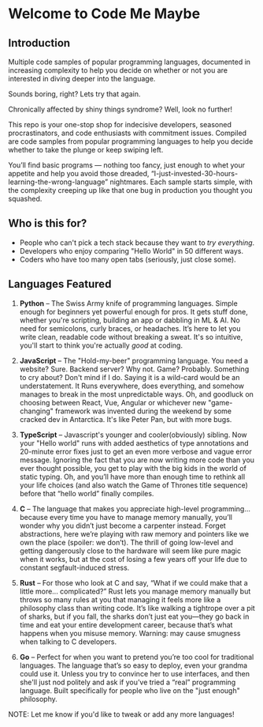 # Welcome to Code Me Maybe

## **Introduction**

Multiple code samples of popular programming languages, documented in increasing complexity to help you decide on whether or not you are interested in diving deeper into the language. 

Sounds boring, right? Lets try that again.

Chronically affected by shiny things syndrome? Well, look no further! 

This repo is your one-stop shop for indecisive developers, seasoned procrastinators, and code enthusiasts with commitment issues. Compiled are code samples from popular programming languages to help you decide whether to take the plunge or keep swiping left.

You’ll find basic programs — nothing too fancy, just enough to whet your appetite and help you avoid those dreaded, “I-just-invested-30-hours-learning-the-wrong-language” nightmares. Each sample starts simple, with the complexity creeping up like that one bug in production you thought you squashed.

## **Who is this for**?

- People who can't pick a tech stack because they want to *try everything*.
- Developers who enjoy comparing "Hello World" in 50 different ways.
- Coders who have too many open tabs (seriously, just close some).

## **Languages Featured**

1. **Python** – The Swiss Army knife of programming languages. Simple enough for beginners yet powerful enough for pros. It gets stuff done, whether you're scripting, building an app or dabbling in ML & AI. No need for semicolons, curly braces, or headaches. It’s here to let you write clean, readable code without breaking a sweat. It's so intuitive, you'll start to think you're actually *good* at coding.

1. **JavaScript** – The "Hold-my-beer" programming language. You need a website? Sure. Backend server? Why not. Game? Probably. Something to cry about? Don't mind if I do. Saying it is a wild-card would be an understatement. It Runs everywhere, does everything, and somehow manages to break in the most unpredictable ways. Oh, and goodluck on choosing between React, Vue, Angular or whichever new "game-changing" framework was invented during the weekend by some cracked dev in Antarctica. It's like Peter Pan, but with more bugs.

1. **TypeScript** – Javascript's younger and cooler(obviously) sibling. Now your "Hello world" runs with added aesthetics of type annotations and 20-minute error fixes just to get an even more verbose and vague error message. Ignoring the fact that you are now writing more code than you ever thought possible, you get to play with the big kids in the world of static typing. Oh, and you’ll have more than enough time to rethink all your life choices (and also watch the Game of Thrones title sequence) before that “hello world” finally compiles.


1. **C** – The language that makes you appreciate high-level programming... because every time you have to manage memory manually, you’ll wonder why you didn’t just become a carpenter instead. Forget abstractions, here we’re playing with raw memory and pointers like we own the place (spoiler: we don’t). The thrill of going low-level and getting dangerously close to the hardware will seem like pure magic when it works, but at the cost of losing a few years off your life due to constant segfault-induced stress.


1. **Rust** – For those who look at C and say, “What if we could make that a little more... complicated?” Rust lets you manage memory manually but throws so many rules at you that managing it feels more like a philosophy class than writing code. It’s like walking a tightrope over a pit of sharks, but if you fall, the sharks don’t just eat you—they go back in time and eat your entire development career, because that’s what happens when you misuse memory. Warning: may cause smugness when talking to C developers.

1. **Go** – Perfect for when you want to pretend you’re too cool for traditional languages. The language that’s so easy to deploy, even your grandma could use it. Unless you try to convince her to use interfaces, and then she'll just nod politely and ask if you’ve tried a “real” programming language. Built specifically for people who live on the "just enough" philosophy.

NOTE:
Let me know if you'd like to tweak or add any more languages!
